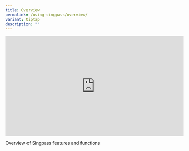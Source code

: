 ```yaml
---
title: Overview
permalink: /using-singpass/overview/
variant: tiptap
description: ""
---
```

<div class="iframe-wrapper">
<iframe height="315" width="560" allowfullscreen="true" frameborder="0" src="https://www.youtube.com/embed/zacNBxADPH4?si=sEIyzIK56qw7zNMV"></iframe>
</div>
<p>Overview of Singpass features and functions</p>